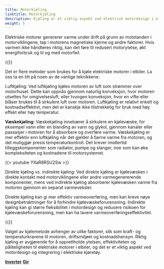 ```yaml
---
title: Motorkjøling
linktitle: Motorkjøling
description: Kjøling er et viktig aspekt ved elektrisk motordesign i elektriske kjøretøy (EV) for å sikre optimal ytelse, effektivitet og pålitelighet.
weight: 5
---
```

<!-- markdownlint-disable MD033 -->

Elektriske motorer genererer varme under drift på grunn av motstanden i motorviklingene, tap i motorens magnetiske kjerne og andre faktorer. Hvis varmen ikke håndteres riktig, kan det føre til redusert motorytelse, økt energiforbruk og til og med motorfeil.

{{<evkxdisplayaddarticle />}}

Det er flere metoder som brukes for å kjøle elektriske motorer i elbiler. La oss ta en titt på noen av de vanlige teknikkene:

Luftkjøling: Ved luftkjøling kjøles motoren av luft som strømmer over motorhuset. Dette kan oppnås gjennom naturlig konveksjon, hvor motoren utsettes for omgivelsesluft, eller tvungen konveksjon, hvor en vifte eller blåser brukes til å sirkulere luft over motoren. Luftkjøling er relativt enkelt og kostnadseffektivt, men det er kanskje ikke tilstrekkelig for bruk med høy effekt eller høy temperatur.

**Væskekjøling:** Væskekjøling innebærer å sirkulere en kjølevæske, for eksempel vann eller en blanding av vann og glykol, gjennom kanaler eller passasjer i motoren for å absorbere og overføre varme. Væskekjøling er mer effektiv enn luftkjøling når det gjelder å fjerne varme fra motoren, og det muliggjør presis temperaturkontroll. Det krever imidlertid tilleggskomponenter som radiator, pumpe og slanger, noe som kan øke kompleksiteten og kostnadene til motorsystemet.

{{< youtube YXaR8RSU2Sw >}}

Direkte kjøling vs. indirekte kjøling: Ved direkte kjøling er kjølevæsken i direkte kontakt med motorviklingene eller andre varmegenererende komponenter, mens ved indirekte kjøling absorberer kjølevæsken varme fra motoren gjennom en separat varmeveksler.

Direkte kjøling kan gi mer effektiv varmeoverføring, men kan kreve nøye designbetraktninger for å forhindre kjølevæskeforurensning. Indirekte kjøling kan gi større fleksibilitet i motordesign og redusere risikoen for kjølevæskeforurensning, men kan ha lavere varmeoverføringseffektivitet.

{{<evkxdisplayaddarticle />}}

Valget av kjølemetode avhenger av ulike faktorer, slik som kraft- og temperaturkravene til motoren, driftsmiljøet og kostnadshensyn. Riktig kjøling er avgjørende for å opprettholde ytelsen, effektiviteten og påliteligheten til elektriske motorer i elbiler, og det er et viktig aspekt ved motordesign og integrering i elektriske kjøretøy.


<div class="mt-3 mb-3">
    <a href="../inverter/" class="text-decoration-none text-black"><strong><i class="bi-arrow-left"></i> Inverter</strong></a>
    <a href="../gears/" class="text-decoration-none text-black float-end"><strong>Gir<i class="bi-arrow-right"></i></strong></a>
</div>